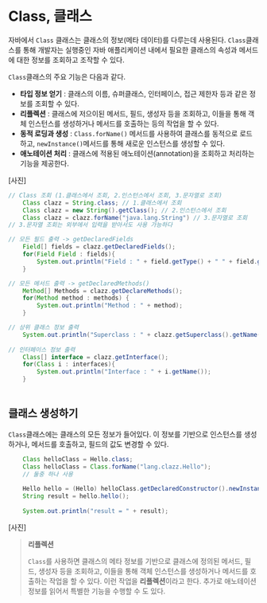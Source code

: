 # Class, 클래스

자바에서 `Class` 클래스는 클래스의 정보(메타 데이터)를 다루는데 사용된다. `Class`클래스를 통해 개발자는 실행중인 자바 애플리케이션 내에서 필요한 클래스의 속성과 메서드에 대한 정보를 조회하고 조작할 수 있다.

`Class`클래스의 주요 기능은 다음과 같다.
* **타입 정보 얻기** : 클래스의 이름, 슈퍼클래스, 인터페이스, 접근 제한자 등과 같은 정보를 조회할 수 있다.
* **리플렉션** : 클래스에 저으이된 메서드, 필드, 생성자 등을 조회하고, 이들을 통해 객체 인스턴스를 생성하거나 메서드를 호출하는 등의 작업을 할 수 있다.
* **동적 로딩과 생성** : `Class.forName()` 메서드를 사용하여 클래스를 동적으로 로드하고, `newInstance()`메서드를 통해 새로운 인스턴스를 생성할 수 있다.
* **애노테이션 처리** : 클래스에 적용된 애노테이션(annotation)을 조회하고 처리하는 기능을 제공한다.

[사진]

```java
// Class 조회 (1.클래스에서 조회, 2.인스턴스에서 조회, 3.문자열로 조회)
    Class clazz = String.class; // 1.클래스에서 조회
    Class clazz = new String().getClass(); // 2.인스턴스에서 조회
    Class clazz = clazz.forName("java.lang.String") // 3.문자열로 조회
// 3.문자열 조회는 외부에서 입력을 받아서도 사용 가능하다

// 모든 필드 출력 -> getDeclaredFields
    Field[] fields = clazz.getDeclaredFields();
    for(Field Field : fields){
        System.out.println("Field : " + field.getType() + " " + field.geName());    
    }

// 모든 메서드 출력 -> getDeclaredMethods()
    Method[] Methods = clazz.getDeclareMethods();
    for(Method method : methods) {
        System.out.println("Method : " + method);    
    }

// 상위 클래스 정보 출력
    System.out.println("Superclass : " + clazz.getSuperclass().getName());
    
// 인터페이스 정보 출력
    Class[] interface = clazz.getInterface();
    for(Class i : interfaces){
        System.out.println("Interface : " + i.getName());    
    }
    
```

## 클래스 생성하기
`Class`클래스에는 클래스의 모든 정보가 들어있다. 이 정보를 기반으로 인스턴스를 생성하거나, 메서드를 호출하고, 필드의 값도 변경할 수 있다.

```java
    Class helloClass = Hello.class;
    Class helloClass = Class.forName("lang.clazz.Hello");
    // 둘중 하나 사용
    
    Hello hello = (Hello) helloClass.getDeclaredConstructor().newInstance();
    String result = hello.hello();
    
    System.out.println("result = " + result);
```

[사진]

> **리플렉션**
> 
> `Class`를 사용하면 클래스의 메타 정보를 기반으로 클래스에 정의된 메서드, 필드, 생성자 등을 조회하고, 이들을 통해 객체 인스턴스를 생성하거나 메서드를 호출하는 작업을 할 수 있다.
> 이런 작업을 **리플렉션**이라고 한다. 추가로 애노테이션정보를 읽어서 특별한 기능을 수행할 수 도 있다.